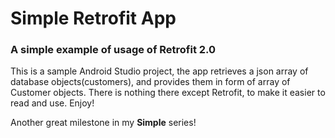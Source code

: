 # Simple Retrofit App

### A simple example of usage of Retrofit 2.0

This is a sample Android Studio project, the app retrieves a json array of database objects(customers), and provides them in form of array of Customer objects. There is nothing there except Retrofit, to make it easier to read and use. Enjoy!

Another great milestone in my **Simple** series!
